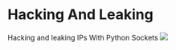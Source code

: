 # Hacking And Leaking
Hacking and leaking IPs With Python Sockets
![](https://th.bing.com/th/id/R.0e46846e52ac128edbe894c6c183c39c?rik=wwdtILkImz8SBw&pid=ImgRaw&r=0)
